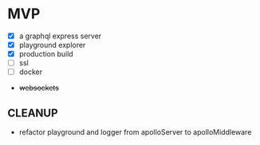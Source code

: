 # MVP

- [x] a graphql express server
- [x] playground explorer
- [x] production build
- [ ] ssl
- [ ] docker
- ~~websockets~~

## CLEANUP

- refactor playground and logger from apolloServer to apolloMiddleware
